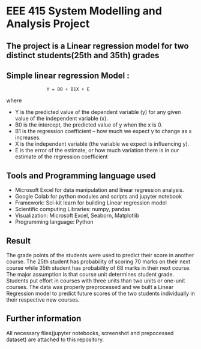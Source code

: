 # EEE 415 System Modelling and Analysis Project
## The project is a Linear regression model for two distinct students(25th and 35th) grades

## Simple linear regression Model :
                   Y = B0 + B1X + E
 where
- Y is the predicted value of the dependent variable (y) for any given value of the 
independent variable (x).
- B0 is the intercept, the predicted value of y when the x is 0.
- B1 is the regression coefficient – how much we expect y to change as x increases.
- X is the independent variable (the variable we expect is influencing y).
- E is the error of the estimate, or how much variation there is in our estimate of the 
regression coefficient

## Tools and Programming language used
- Microsoft Excel for data manipulation and linear regression analysis.
- Google Colab for python modules and scripts and jupyter notebook
- Framework: Sci-kit learn for building Linear regression model
- Scientific computing Libraries: numpy, pandas
- Visualization: Microsoft Excel, Seaborn, Matplotlib
- Programming language: Python

## Result
The grade points of the students were used to predict their score in another course. The 25th
student has probability of scoring 70 marks on their next course while 35th student has 
probability of 68 marks in their next course. The major assumption is that course unit determines 
student grade. Students put effort in courses with three units than two units or one-unit courses.
The data was properly preprocessed and we built a Linear Regression model to predict future 
scores of the two students individually in their respective new courses.

## Further information
All necessary files(jupyter notebooks, screenshot and prepocessed dataset) are attached to this repository.
